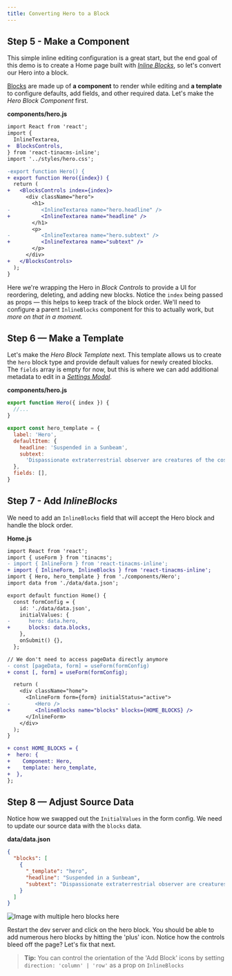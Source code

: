```yaml
---
title: Converting Hero to a Block
---
```


## Step 5 - Make a Component

This simple inline editing configuration is a great start, but the end goal of this demo is to create a Home page built with [_Inline Blocks_](https://tinacms.org/docs/inline-editing/inline-blocks), so let's convert our Hero into a block.

[Blocks](https://tinacms.org/docs/inline-editing/inline-blocks#creating-a-block) are made up of **a component** to render while editing and **a template** to configure defaults, add fields, and other required data. Let's make the _Hero Block Component_ first.

**components/hero.js**

```diff
import React from 'react';
import {
  InlineTextarea,
+  BlocksControls,
} from 'react-tinacms-inline';
import '../styles/hero.css';

-export function Hero() {
+ export function Hero({index}) {
  return (
+   <BlocksControls index={index}>
      <div className="hero">
        <h1>
-          <InlineTextarea name="hero.headline" />
+          <InlineTextarea name="headline" />
        </h1>
        <p>
-          <InlineTextarea name="hero.subtext" />
+          <InlineTextarea name="subtext" />
        </p>
      </div>
+   </BlocksControls>
  );
}
```

Here we're wrapping the Hero in _Block Controls_ to provide a UI for reordering, deleting, and adding new blocks. Notice the `index` being passed as props — this helps to keep track of the block order. We'll need to configure a parent `InlineBlocks` component for this to actually work, but _more on that in a moment._

## Step 6 — Make a Template

Let's make the _Hero Block Template_ next. This template allows us to create the `hero` block type and provide default values for newly created blocks. The `fields` array is empty for now, but this is where we can add additional metadata to edit in a [_Settings Modal_](/guides/general/inline-blocks/settings-modal).

**components/hero.js**

```jsx
export function Hero({ index }) {
  //...
}

export const hero_template = {
  label: 'Hero',
  defaultItem: {
    headline: 'Suspended in a Sunbeam',
    subtext:
      'Dispassionate extraterrestrial observer are creatures of the cosmos courage of our questions.',
  },
  fields: [],
}
```

## Step 7 - Add _InlineBlocks_

We need to add an `InlineBlocks` field that will accept the Hero block and handle the block order.

**Home.js**

```diff
import React from 'react';
import { useForm } from 'tinacms';
- import { InlineForm } from 'react-tinacms-inline';
+ import { InlineForm, InlineBlocks } from 'react-tinacms-inline';
import { Hero, hero_template } from './components/Hero';
import data from './data/data.json';

export default function Home() {
  const formConfig = {
    id: './data/data.json',
    initialValues: {
-      hero: data.hero,
+      blocks: data.blocks,
    },
    onSubmit() {},
  };

// We don't need to access pageData directly anymore
- const [pageData, form] = useForm(formConfig)
+ const [, form] = useForm(formConfig);

  return (
    <div className="home">
      <InlineForm form={form} initialStatus="active">
-        <Hero />
+        <InlineBlocks name="blocks" blocks={HOME_BLOCKS} />
      </InlineForm>
    </div>
  );
}

+ const HOME_BLOCKS = {
+  hero: {
+    Component: Hero,
+    template: hero_template,
+  },
};
```

## Step 8 — Adjust Source Data

Notice how we swapped out the `InitialValues` in the form config. We need to update our source data with the `blocks` data.

**data/data.json**

```json
{
  "blocks": [
    {
      "_template": "hero",
      "headline": "Suspended in a Sunbeam",
      "subtext": "Dispassionate extraterrestrial observer are creatures of the cosmos courage of our questions inconspicuous motes of rock and gas a mote of dust suspended in a sunbeam great turbulent clouds."
    }
  ]
}
```

![Image with multiple hero blocks here]()

Restart the dev server and click on the hero block. You should be able to add numerous hero blocks by hitting the 'plus' icon. Notice how the controls bleed off the page? Let's fix that next.

> **Tip:** You can control the orientation of the 'Add Block' icons by setting `direction: 'column' | 'row'` as a prop on `InlineBlocks`

<!-- - Note margin collapse bug? -->
